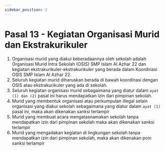```yaml
---
sidebar_position: 3
---
```


# Pasal 13 - Kegiatan Organisasi Murid dan Ekstrakurikuler
1. Organisasi murid yang diakui keberadaannya oleh sekolah adalah Organisasi Murid Intra Sekolah (OSIS) SMP Islam Al Azhar 22 dan kegiatan ekstrakurikuler-ekstrakurikuler yang berada dalam Koordinasi OSIS SMP Islam Al Azhar 22.
2. Seluruh kegiatan murid diharuskan berada di bawah koordinasi dengan OSIS atau ekstrakurikuler yang ada di sekolah.
3. Seluruh kegiatan organisasi murid sebagaimana yang diatur dalam `ayat (1) dan (2)` pasal ini harus mendapatkan izin dari pimpinan sekolah.
4. Murid yang membentuk organisasi atau perkumpulan illegal selain organisasi yang diakui sekolah sebagaimana yang diatur dalam `ayat (1)` pasal ini, maka akan dikenakan sanksi terlampir
5. Murid yang membuat acara mengatasnamakan sekolah tanpa mendapatkan izin dari pimpinan sekolah maka akan dikenakan sanksi terlampir
6. Murid yang mengadakan kegiatan di lingkungan sekolah tanpa mendapatkan izin dari pimpinan sekolah, maka akan dikenakan poin sanksi terlampir